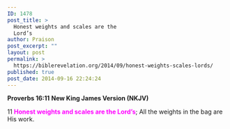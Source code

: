 ```yaml
---
ID: 1478
post_title: >
  Honest weights and scales are the
  Lord’s
author: Praison
post_excerpt: ""
layout: post
permalink: >
  https://biblerevelation.org/2014/09/honest-weights-scales-lords/
published: true
post_date: 2014-09-16 22:24:24
---
```

<strong>Proverbs 16:11</strong>
<strong> New King James Version (NKJV)</strong>

11 <span style="color: #ff00ff;"><strong>Honest weights and scales are the Lord’s</strong></span>;
All the weights in the bag are His work.